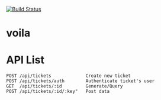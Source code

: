 [![Build Status](https://travis-ci.org/YukiKuroshima/voila.svg?branch=master)](https://travis-ci.org/YukiKuroshima/voila)

# voila

# API List

```
POST /api/tickets             Create new ticket
POST /api/tickets/auth        Authenticate ticket's user
GET  /api/tickets/:id         Generate/Query
POST /api/tickets/:id/:key"   Post data
```
